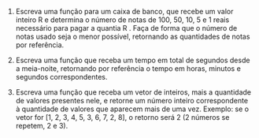 1. Escreva uma função para um caixa de banco, que recebe um valor inteiro R e determina o número de notas de 100, 50, 10, 5 e 1 reais necessário para pagar a quantia R . Faça de forma que o número de notas usado seja o menor possível, retornando as quantidades de notas por referência.

2. Escreva uma função que receba um tempo em total de segundos desde a meia-noite, retornando por referência o tempo em horas, minutos e segundos correspondentes.

3. Escreva uma função que receba um vetor de inteiros, mais a quantidade de valores presentes nele, e retorne um número inteiro correspondente à quantidade de valores que aparecem mais de uma vez. Exemplo: se o vetor for [1, 2, 3, 4, 5, 3, 6, 7, 2, 8], o retorno será 2 (2 números se repetem, 2 e 3).
